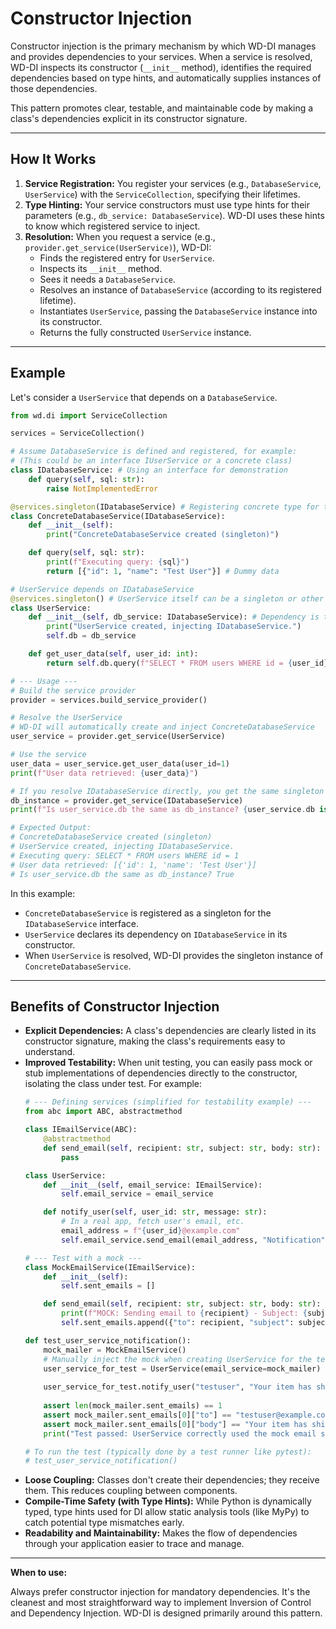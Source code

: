 # Constructor Injection

Constructor injection is the primary mechanism by which WD-DI manages and provides dependencies to your services. When a service is resolved, WD-DI inspects its constructor (`__init__` method), identifies the required dependencies based on type hints, and automatically supplies instances of those dependencies.

This pattern promotes clear, testable, and maintainable code by making a class's dependencies explicit in its constructor signature.

---

## How It Works

1.  **Service Registration:** You register your services (e.g., `DatabaseService`, `UserService`) with the `ServiceCollection`, specifying their lifetimes.
2.  **Type Hinting:** Your service constructors must use type hints for their parameters (e.g., `db_service: DatabaseService`). WD-DI uses these hints to know which registered service to inject.
3.  **Resolution:** When you request a service (e.g., `provider.get_service(UserService)`), WD-DI:
    *   Finds the registered entry for `UserService`.
    *   Inspects its `__init__` method.
    *   Sees it needs a `DatabaseService`.
    *   Resolves an instance of `DatabaseService` (according to its registered lifetime).
    *   Instantiates `UserService`, passing the `DatabaseService` instance into its constructor.
    *   Returns the fully constructed `UserService` instance.

---

## Example

Let's consider a `UserService` that depends on a `DatabaseService`.

```python
from wd.di import ServiceCollection

services = ServiceCollection()

# Assume DatabaseService is defined and registered, for example:
# (This could be an interface IUserService or a concrete class)
class IDatabaseService: # Using an interface for demonstration
    def query(self, sql: str):
        raise NotImplementedError

@services.singleton(IDatabaseService) # Registering concrete type for the interface
class ConcreteDatabaseService(IDatabaseService):
    def __init__(self):
        print("ConcreteDatabaseService created (singleton)")

    def query(self, sql: str):
        print(f"Executing query: {sql}")
        return [{"id": 1, "name": "Test User"}] # Dummy data

# UserService depends on IDatabaseService
@services.singleton() # UserService itself can be a singleton or other lifetime
class UserService:
    def __init__(self, db_service: IDatabaseService): # Dependency is type-hinted
        print("UserService created, injecting IDatabaseService.")
        self.db = db_service

    def get_user_data(self, user_id: int):
        return self.db.query(f"SELECT * FROM users WHERE id = {user_id}")

# --- Usage ---
# Build the service provider
provider = services.build_service_provider()

# Resolve the UserService
# WD-DI will automatically create and inject ConcreteDatabaseService
user_service = provider.get_service(UserService)

# Use the service
user_data = user_service.get_user_data(user_id=1)
print(f"User data retrieved: {user_data}")

# If you resolve IDatabaseService directly, you get the same singleton instance
db_instance = provider.get_service(IDatabaseService)
print(f"Is user_service.db the same as db_instance? {user_service.db is db_instance}")

# Expected Output:
# ConcreteDatabaseService created (singleton)
# UserService created, injecting IDatabaseService.
# Executing query: SELECT * FROM users WHERE id = 1
# User data retrieved: [{'id': 1, 'name': 'Test User'}]
# Is user_service.db the same as db_instance? True
```

In this example:
*   `ConcreteDatabaseService` is registered as a singleton for the `IDatabaseService` interface.
*   `UserService` declares its dependency on `IDatabaseService` in its constructor.
*   When `UserService` is resolved, WD-DI provides the singleton instance of `ConcreteDatabaseService`.

---

## Benefits of Constructor Injection

*   **Explicit Dependencies:** A class's dependencies are clearly listed in its constructor signature, making the class's requirements easy to understand.
*   **Improved Testability:** When unit testing, you can easily pass mock or stub implementations of dependencies directly to the constructor, isolating the class under test. For example:
    ```python
    # --- Defining services (simplified for testability example) ---
    from abc import ABC, abstractmethod

    class IEmailService(ABC):
        @abstractmethod
        def send_email(self, recipient: str, subject: str, body: str):
            pass

    class UserService:
        def __init__(self, email_service: IEmailService):
            self.email_service = email_service

        def notify_user(self, user_id: str, message: str):
            # In a real app, fetch user's email, etc.
            email_address = f"{user_id}@example.com"
            self.email_service.send_email(email_address, "Notification", message)

    # --- Test with a mock --- 
    class MockEmailService(IEmailService):
        def __init__(self):
            self.sent_emails = []

        def send_email(self, recipient: str, subject: str, body: str):
            print(f"MOCK: Sending email to {recipient} - Subject: {subject}")
            self.sent_emails.append({"to": recipient, "subject": subject, "body": body})

    def test_user_service_notification():
        mock_mailer = MockEmailService()
        # Manually inject the mock when creating UserService for the test
        user_service_for_test = UserService(email_service=mock_mailer)
        
        user_service_for_test.notify_user("testuser", "Your item has shipped!")
        
        assert len(mock_mailer.sent_emails) == 1
        assert mock_mailer.sent_emails[0]["to"] == "testuser@example.com"
        assert mock_mailer.sent_emails[0]["body"] == "Your item has shipped!"
        print("Test passed: UserService correctly used the mock email service.")

    # To run the test (typically done by a test runner like pytest):
    # test_user_service_notification()
    ```
*   **Loose Coupling:** Classes don't create their dependencies; they receive them. This reduces coupling between components.
*   **Compile-Time Safety (with Type Hints):** While Python is dynamically typed, type hints used for DI allow static analysis tools (like MyPy) to catch potential type mismatches early.
*   **Readability and Maintainability:** Makes the flow of dependencies through your application easier to trace and manage.

---

**When to use:**

Always prefer constructor injection for mandatory dependencies. It's the cleanest and most straightforward way to implement Inversion of Control and Dependency Injection. WD-DI is designed primarily around this pattern. 